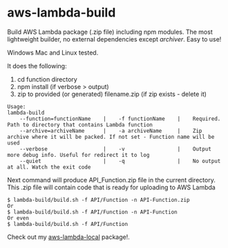 # aws-lambda-build
Build AWS Lambda package (.zip file) including npm modules.
The most lightweight builder, no external dependencies except *archiver*.
Easy to use!

Windows Mac and Linux tested.

It does the following:
1. cd function directory
2. npm install (if verbose > output)
3. zip to provided (or generated) filename.zip (if zip exists - delete it)

```
Usage:
lambda-build
    --function=functionName    |    -f functionName    |    Required. Path to directory that contains Lambda function
    --archive=archiveName      |    -a archiveName     |    Zip archive where it will be packed. If not set - Function name will be used
    --verbose                  |    -v                 |    Output more debug info. Useful for redirect it to log
    --quiet                    |    -q                 |    No output at all. Watch the exit code
```

Next command will produce API_Function.zip file in the current directory.
This .zip file will contain code that is ready for uploading to AWS Lambda

```
$ lambda-build/build.sh -f API/Function -n API-Function.zip
Or
$ lambda-build/build.sh -f API/Function -n API-Function
Or even
$ lambda-build/build.sh -f API/Function
```

Check out my [aws-lambda-local](https://www.npmjs.com/package/aws-lambda-local "https://github.com/Max-Kolodezniy/aws-lambda-local") package!.
